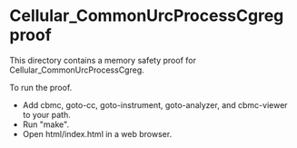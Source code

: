 # Cellular_CommonUrcProcessCgreg proof

This directory contains a memory safety proof for
Cellular_CommonUrcProcessCgreg.

To run the proof.

- Add cbmc, goto-cc, goto-instrument, goto-analyzer, and cbmc-viewer to your
  path.
- Run "make".
- Open html/index.html in a web browser.
